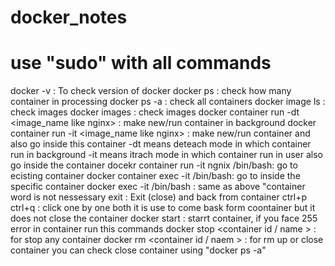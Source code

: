 # docker_notes
# use "sudo" with all commands
docker -v : To check version of docker
docker ps : check how many container in processing
docker ps -a : check all containers
docker image ls : check images
docker images : check images 
docker container run -dt <image_name like nginx> : make new/run container in background
docker container run -it <image_name like nginx> : make new/run container and also go inside this 
  container
  -dt means deteach mode in which container run in background 
  -it means itrach mode in which container run in user also go inside the container
docekr container run -it ngnix /bin/bash: go to ecisting container
docker container exec -it <container ID> /bin/bash: go to inside the specific container
docker exec -it <container id> /bin/bash : same as above "container word is not nessessary
exit : Exit (close) and back from container
ctrl+p ctrl+q : click one by one both it is use to come bask form coontainer but it does not 
   close the container
docker start <container id> : starrt container, if you face 255 error in container run this commands
docker stop <container id / name > : for stop any container 
docker rm <container id / naem > : for rm up or close container you can check close container       using "docker ps -a"
